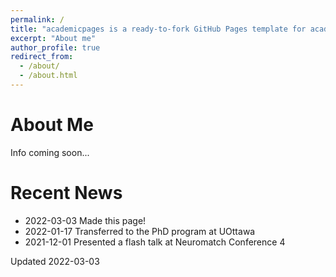 ```yaml
---
permalink: /
title: "academicpages is a ready-to-fork GitHub Pages template for academic personal websites"
excerpt: "About me"
author_profile: true
redirect_from: 
  - /about/
  - /about.html
---
```



About Me
======

Info coming soon...


Recent News
======
* 2022-03-03 Made this page!
* 2022-01-17 Transferred to the PhD program at UOttawa
* 2021-12-01 Presented a flash talk at Neuromatch Conference 4 


Updated 2022-03-03
